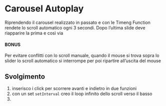 # Carousel Autoplay

Riprendendo il carousel realizzato in passato e con le Timeng Function rendete lo scroll automatico ogni 3 secondi.
Dopo l’ultima slide deve riapparire la prima e così via

#### **BONUS**

Per evitare conflitti con lo scroll manuale, quando il mouse si trova sopra lo slider lo scroll automatico si interrompe per poi ripartire all’uscita del mouse

## Svolgimento

1. inserisco i click per scorrere avanti e indietro in due funzioni
2. con un set `setInterval` creo il loop infinito dello scroll verso il basso
3.
